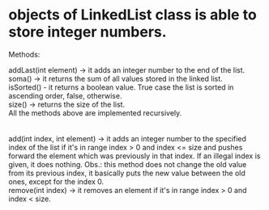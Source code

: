 # objects of LinkedList class is able to store integer numbers.

Methods:

addLast(int element) -> it adds an integer number to the end of the list.</br>
soma() -> it returns the sum of all values stored in the linked list.</br>
isSorted() - it returns a boolean value. True case the list is sorted in ascending order, false, otherwise.</br>
size() -> returns the size of the list.</br>
All the methods above are implemented recursively.</br>
</br>
</br>
add(int index, int element) -> it adds an integer number to the specified index of the list if it's in range index > 0 and index <= size and pushes forward the element which was previously in that index. If an illegal index is given, it does nothing.
Obs.: this method does not change the old value from its previous index, it basically puts the new value between the old ones, except for the index 0.
</br>
remove(int index) -> it removes an element if it's in range index > 0 and index < size.

 




